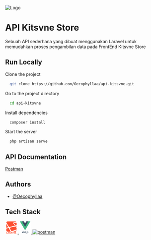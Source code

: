 
![Logo](https://i.ibb.co/wyGGShX/Kitsvne.png)


# API Kitsvne Store

Sebuah API sederhana yang dibuat menggunakan Laravel untuk memudahkan proses pengambilan data pada FrontEnd Kitsvne Store


## Run Locally

Clone the project

```bash
  git clone https://github.com/Oecophyllaa/api-kitsvne.git
```

Go to the project directory

```bash
  cd api-kitsvne
```

Install dependencies

```bash
  composer install
```

Start the server

```bash
  php artisan serve
```


## API Documentation

[Postman](https://documenter.getpostman.com/view/10513765/2s935itm3D)


## Authors

- [@Oecophyllaa](https://www.github.com/Oecophyllaa)


## Tech Stack

<p align="left"> <a href="https://laravel.com/" target="_blank" rel="noreferrer"> <img src="https://raw.githubusercontent.com/devicons/devicon/master/icons/laravel/laravel-plain-wordmark.svg" alt="laravel" width="40" height="40"/> </a> </a> <a href="https://vuejs.org/" target="_blank" rel="noreferrer"> <img src="https://raw.githubusercontent.com/devicons/devicon/master/icons/vuejs/vuejs-original-wordmark.svg" alt="vuejs" width="40" height="40"/> </a> <a href="https://postman.com" target="_blank" rel="noreferrer"> <img src="https://www.vectorlogo.zone/logos/getpostman/getpostman-icon.svg" alt="postman" width="40" height="40"/> </p>
